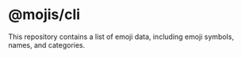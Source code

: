 # @mojis/cli

This repository contains a list of emoji data, including emoji symbols, names, and categories.
